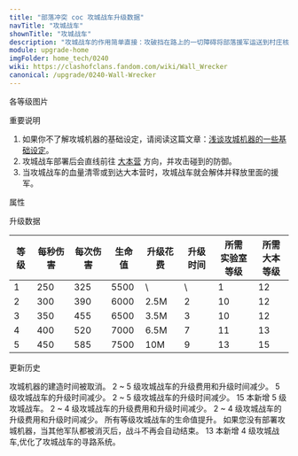 ```yaml
---
title: "部落冲突 coc 攻城战车升级数据"
navTitle: "攻城战车"
shownTitle: "攻城战车"
description: "攻城战车的作用简单直接：攻破挡在路上的一切障碍将部落援军运送到村庄核心地带。它由坚固材料打造而成，可以承受不少伤害。法术对攻城战车无效。"
module: upgrade-home
imgFolder: home_tech/0240
wiki: https://clashofclans.fandom.com/wiki/Wall_Wrecker
canonical: /upgrade/0240-Wall-Wrecker
---
```


<UnitInfo :folder="$frontmatter.imgFolder" imgSrc="Wall_Wrecker_info.png" :imgAlt="$frontmatter.navTitle" :description="$frontmatter.description" />

<SmallTitle>各等级图片</SmallTitle>

<Panel>
    <UnitImgGroup :folder="$frontmatter.imgFolder">
        <UnitImg imgTitle="1 级" imgSrc="Wall_Wrecker1.png" />
        <UnitImg imgTitle="2 级" imgSrc="Wall_Wrecker2.png" />
        <UnitImg imgTitle="3 级" imgSrc="Wall_Wrecker3.png" />
        <UnitImg imgTitle="4 级" imgSrc="Wall_Wrecker4.png" />
        <UnitImg imgTitle="5 级" imgSrc="Wall_Wrecker5.png" />
    </UnitImgGroup>
</Panel>

<SmallTitle>重要说明</SmallTitle>

1. 如果你不了解攻城机器的基础设定，请阅读这篇文章：[浅谈攻城机器的一些基础设定](/p/6912)。
2. 攻城战车部署后会直线前往 [大本营](/upgrade/0400-Town-Hall) 方向，并攻击碰到的防御。
3. 当攻城战车的血量清零或到达大本营时，攻城战车就会解体并释放里面的援军。

<SmallTitle>属性</SmallTitle>

<UnitProperties>
    <UnitProperty pKey="攻击方式" pValue="对着大本营前进" />
    <UnitProperty pKey="攻击偏好" pValue="城墙 (10 倍伤害)" />
    <UnitProperty pKey="伤害类型" pValue="范围伤害" />
    <UnitProperty pKey="伤害半径" pValue="1.5 格" />
    <UnitProperty pKey="攻击的目标" pValue="仅地面目标" />
    <UnitProperty pKey="移动速度" pValue="1.5 格/秒" />
    <UnitProperty pKey="攻击速度" pValue="1.3 秒/次" />
    <UnitProperty pKey="所需攻城机器工坊等级" pValue="1" />
    <UnitProperty pKey="所需大本等级" pValue="12" />
    <UnitProperty pKey="建造时间" pValue="无" trainingSystem="2025" />
    <UnitProperty pKey="捐赠费用" pValue="15,15,45000,Elixir" :isDonationCost="true" />
</UnitProperties>

<SmallTitle>升级数据</SmallTitle>

<script setup>
const tableExtraInfo = [
    {
        "column": 4,
        "type": "cost",
        "gpClass": "research",
        "icon": "Elixir"
    },
    {
        "column": 5,
        "type": "time",
        "gpClass": "research"
    }
];
</script>

<UnitTable :tableExtraInfo="tableExtraInfo">

| 等级 |  每秒伤害 | 每次伤害 | 生命值 | 升级花费| 升级时间 |所需<br>实验室等级|所需<br>大本等级|
| ---- |   ----   |   ----  |  ----  |  ----  |   ----  |      ----       |     ----      |
|   1  |    250   |   325   |  5500  |     \  |    \    |        1        |      12       |
|   2  |    300   |   390   |  6000  |  2.5M  |    2    |       10        |      12       |
|   3  |    350   |   455   |  6500  |  3.5M  |    3    |       10        |      12       |
|   4  |    400   |   520   |  7000  |  6.5M  |    7    |       11        |      13       |
|   5  |    450   |   585   |  7500  |   10M  |    9    |       13        |      15       |
</UnitTable>

<SmallTitle>更新历史</SmallTitle>

<Timeline>
    <TimelineItem date="2025/03/27">
        <TimelineRow>攻城机器的建造时间被取消。</TimelineRow>
    </TimelineItem>
    <TimelineItem date="2024/11/25">
        <TimelineRow>2 ~ 5 级攻城战车的升级费用和升级时间减少。</TimelineRow>
    </TimelineItem>
    <TimelineItem date="2024/06/18">
        <TimelineRow>5 级攻城战车的升级时间减少。</TimelineRow>
    </TimelineItem>
    <TimelineItem date="2023/12/12">
        <TimelineRow>2 ~ 5 级攻城战车的升级时间减少。</TimelineRow>
    </TimelineItem>
    <TimelineItem date="2023/06/12">
        <TimelineRow>15 本新增 5 级攻城战车。</TimelineRow>
        <TimelineRow>2 ~ 4 级攻城战车的升级费用和升级时间减少。</TimelineRow>
    </TimelineItem>
    <TimelineItem date="2022/10/10">
        <TimelineRow>2 ~ 4 级攻城战车的升级费用和升级时间减少。</TimelineRow>
    </TimelineItem>
    <TimelineItem date="2022/01/20">
        <TimelineRow>所有等级攻城战车的生命值提升。</TimelineRow>
    </TimelineItem>
    <TimelineItem date="2020/10/12">
        <TimelineRow>如果您没有部署攻城机器，当其他军队都被消灭后，战斗不再会自动结束。</TimelineRow>
    </TimelineItem>
    <TimelineItem date="2020/06/22">
        <TimelineRow>13 本新增 4 级攻城战车,优化了攻城战车的寻路系统。</TimelineRow>
    </TimelineItem>
    <TimelineItem :historyBottom="true" />
</Timeline>